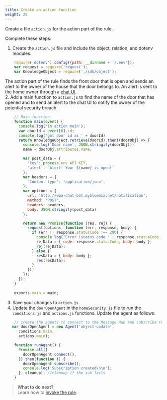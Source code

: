 ```yaml
---
title: Create an action function
weight: 25
---
```

Create a file `action.js` for the action part of the rule.

Complete these steps:

1. Create the `action.js` file and include the object, relation, and dotenv modules.
```javascript
    require('dotenv').config({path: __dirname + '/.env'});
    var request = require('request');
    var KnowledgeObject = require('./sdk/object');
```
The action part of the rule finds the front door that is open and sends an alert to the owner of the house that the door belongs to.  An alert is sent to the home owner through a [chat UI](http://wpa-chat-bot.mybluemix.net).  
2. Add a main function to `action.js` to find the name of the door that has opened and to send an alert to the chat UI to notify the owner of the potential security breach.
```javascript
    // Main function
    function main(event) {
      console.log('in action main');
      var doorId = event[0].id;
      console.log('got door id as ' + doorId)
      return KnowledgeObject.retrieve(doorId).then((doorObj) => {
        console.log('Door name', JSON.stringify(doorObj));
        name = doorObj.attributes.name;

        var post_data = {
          'key': process.env.API_KEY,
          'alert': `Alert! Your ${name} is open!`
        };
        var headers = {
          'Content-type': 'application/json',
        };
        var options = {
          url: 'http://wpa-chat-bot.mybluemix.net/notification',
          method: 'POST',
          headers: headers,
          body: JSON.stringify(post_data)
        };

        return new Promise(function (res, rej) {
          request(options, function (err, response, body) {
            if (err || response.statusCode !== 200) {
              console.log('Error (status code ' + response.statusCode + ': ' + err + ' ' + body);
              rejData = { code: response.statusCode, body: body };
              rej(rejData);
            } else {
              resData = { body: body };
              res(resData);
            }
          });
        });
      });
    }
    
    exports.main = main;
```
3. Save your changes to `action.js`.
4. Update the `doorOpenAgent` in the `homeSecurity.js` file to run the `conditions.js` and `actions.js` functions.  Update the agent as follows:
```javascript
    // create the agents to connect to the Message Hub and subscribe to object update events.
   var doorOpenAgent = new Agent('object-update',
      conditions.main,
      actions.main);

    function runAgent() {
      Promise.all([
        doorOpenAgent.connect(),
      ]).then(function () {
        doorOpenAgent.subscribe();
        console.log('Subscription created\n\n');
      }, cleanup); //cleanup if the sub fails
    }
```
> **What to do next?**<br/>
Learn how to [invoke the rule]({{site.baseurl}}/knowledge/create-rule).

